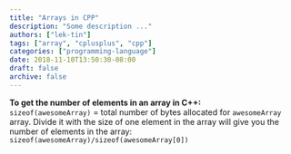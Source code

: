 ```yaml
---
title: "Arrays in CPP"
description: "Some description ..."
authors: ["lek-tin"]
tags: ["array", "cplusplus", "cpp"]
categories: ["programming-language"]
date: 2018-11-10T13:50:30-08:00
draft: false
archive: false
---
```

**To get the number of elements in an array in C++:**  
`sizeof(awesomeArray)` = total number of bytes allocated for `awesomeArray` array.
Divide it with the size of one element in the array will give you the number of elements in the array: `sizeof(awesomeArray)/sizeof(awesomeArray[0])`